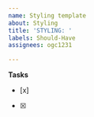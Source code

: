 ```yaml
---
name: Styling template
about: Styling
title: 'STYLING: '
labels: Should-Have
assignees: ogc1231

---
```


**Tasks**
- [x] 
- [x]

